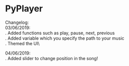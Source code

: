 # PyPlayer

Changelog:\
03/06/2019:\
. Added functions such as play, pause, next, previous\
. Added variable which you specify the path to your music\
. Themed the UI\

04/06/2019:\
. Added slider to change position in the song!
